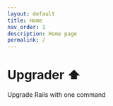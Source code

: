 ```yaml
---
layout: default
title: Home
nav_order: 1
description: Home page
permalink: /
---
```


# Upgrader ⬆️
Upgrade Rails with one command
